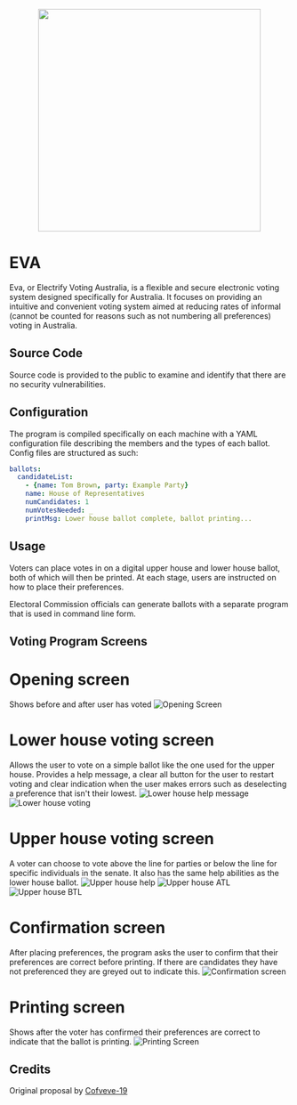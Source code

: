 <p align="center">
  <img width="400" height="400" src="https://i.imgur.com/yU7Gy0B.png">
</p>

# EVA
Eva, or Electrify Voting Australia, is a flexible and secure electronic voting system designed specifically for Australia. It focuses on providing an intuitive and convenient voting system aimed at reducing rates of informal (cannot be counted for reasons such as not numbering all preferences) voting in Australia.

## Source Code
Source code is provided to the public to examine and identify that there are no security vulnerabilities.

## Configuration
The program is compiled specifically on each machine with a YAML configuration file describing the members and the types of each ballot. Config files are structured as such:
```yaml
ballots:
  candidateList:
    - {name: Tom Brown, party: Example Party}
    name: House of Representatives
    numCandidates: 1
    numVotesNeeded: _
    printMsg: Lower house ballot complete, ballot printing...
```

## Usage

Voters can place votes in on a digital upper house and lower house ballot, both of which will then be printed. At each stage, users are instructed on how to place their preferences. 

Electoral Commission officials can generate ballots with a separate program that is used in command line form.


## Voting Program Screens
# Opening screen 
Shows before and after user has voted 
![Opening Screen](https://i.imgur.com/BHmmp0u.png)

# Lower house voting screen
Allows the user to vote on a simple ballot like the one used for the upper house. Provides a help message, a clear all button for the user to restart voting and clear indication when the user makes errors such as deselecting a preference that isn't their lowest.
![Lower house help message](https://i.imgur.com/Q5oSSiq.png)
![Lower house voting](https://i.imgur.com/OIKM3jq.png)

# Upper house voting screen
A voter can choose to vote above the line for parties or below the line for specific individuals in the senate. It also has the same help abilities as the lower house ballot.
![Upper house help](https://i.imgur.com/ovZgC5J.png)
![Upper house ATL](https://i.imgur.com/DSUZFDl.png)
![Upper house BTL](https://i.imgur.com/jA5Qp4j.png)

# Confirmation screen
After placing preferences, the program asks the user to confirm that their preferences are correct before printing. If there are candidates they have not preferenced they are greyed out to indicate this.
![Confirmation screen](https://i.imgur.com/MzelUCl.png)

# Printing screen
Shows after the voter has confirmed their preferences are correct to indicate that the ballot is printing.
![Printing Screen](https://i.imgur.com/Ltmxnql.png)

## Credits
Original proposal by [Cofveve-19](https://www.youtube.com/watch?v=gg6glENUHLQ&feature=emb_title&ab_channel=JamesDearlove)
